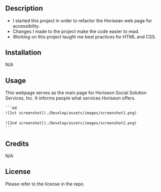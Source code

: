 # <Horiseon Web Page>

## Description

- I started this project in order to refactor the Horisean web page for accessibility. 
- Changes I made to the project make the code easier to read.
- Working on this project taught me best practices for HTML and CSS.

## Installation

N/A

## Usage

This webpage serves as the main page for Horiseon Social Solution Services, Inc. It informs people what services Horiseon offers.

    ```md
    ![1st screenshot](./Develop/assets/images/screenshot1.png)
   
    ![2nd screenshot](./Develop/assets/images/screenshot2.png)
    ```

## Credits

N/A

## License

Please refer to the license in the repo.
